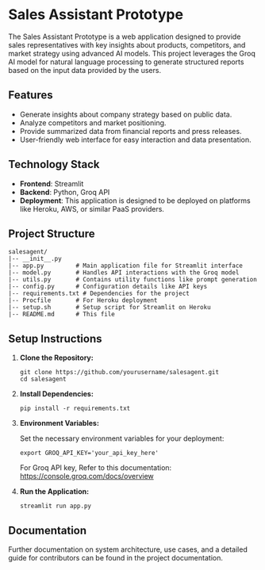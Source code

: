 # Sales Assistant Prototype

The Sales Assistant Prototype is a web application designed to provide sales representatives with key insights about products, competitors, and market strategy using advanced AI models. This project leverages the Groq AI model for natural language processing to generate structured reports based on the input data provided by the users.

## Features

- Generate insights about company strategy based on public data.
- Analyze competitors and market positioning.
- Provide summarized data from financial reports and press releases.
- User-friendly web interface for easy interaction and data presentation.

## Technology Stack

- **Frontend**: Streamlit
- **Backend**: Python, Groq API
- **Deployment**: This application is designed to be deployed on platforms like Heroku, AWS, or similar PaaS providers.

## Project Structure

```
salesagent/
|-- __init__.py
|-- app.py         # Main application file for Streamlit interface
|-- model.py       # Handles API interactions with the Groq model
|-- utils.py       # Contains utility functions like prompt generation
|-- config.py      # Configuration details like API keys
|-- requirements.txt # Dependencies for the project
|-- Procfile       # For Heroku deployment
|-- setup.sh       # Setup script for Streamlit on Heroku
|-- README.md      # This file
```

## Setup Instructions

1. **Clone the Repository:**

   ```
   git clone https://github.com/yourusername/salesagent.git
   cd salesagent
   ```

2. **Install Dependencies:**

   ```
   pip install -r requirements.txt
   ```

3. **Environment Variables:**

   Set the necessary environment variables for your deployment:

   ```
   export GROQ_API_KEY='your_api_key_here'
   ```

   For Groq API key, Refer to this documentation: https://console.groq.com/docs/overview

4. **Run the Application:**

   ```
   streamlit run app.py
   ```


## Documentation

Further documentation on system architecture, use cases, and a detailed guide for contributors can be found in the project documentation.